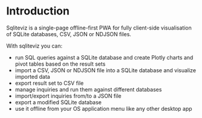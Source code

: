 # Introduction

Sqliteviz is a single-page offline-first PWA for fully client-side visualisation of SQLite databases, CSV, JSON or NDJSON files.

With sqliteviz you can:

- run SQL queries against a SQLite database and create Plotly charts and pivot tables based on the result sets
- import a CSV, JSON or NDJSON file into a SQLite database and visualize imported data
- export result set to CSV file
- manage inquiries and run them against different databases
- import/export inquiries from/to a JSON file
- export a modified SQLite database
- use it offline from your OS application menu like any other desktop app
